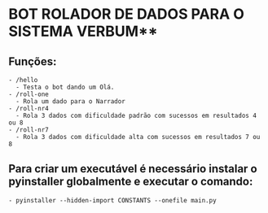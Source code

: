 # BOT ROLADOR DE DADOS PARA O SISTEMA VERBUM**
  ## **Funções:**
    - /hello
      - Testa o bot dando um Olá.
    - /roll-one 
      - Rola um dado para o Narrador
    - /roll-nr4
      - Rola 3 dados com dificuldade padrão com sucessos em resultados 4 ou 8
    - /roll-nr7
      - Rola 3 dados com dificuldade alta com sucessos em resultados 7 ou 8

  ## **Para criar um executável é necessário instalar o pyinstaller globalmente e executar o comando:**
    - pyinstaller --hidden-import CONSTANTS --onefile main.py

